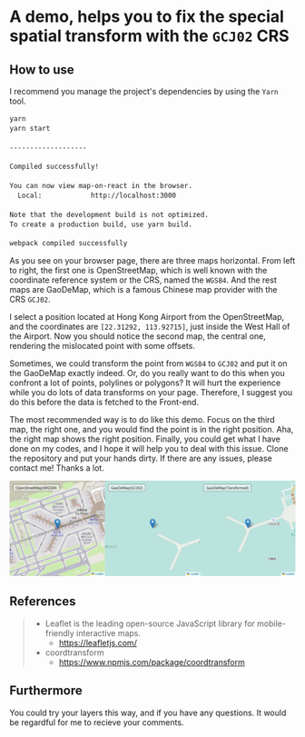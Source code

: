 # A demo, helps you to fix the special spatial transform with the `GCJ02` CRS

## How to use

I recommend you manage the project's dependencies by using the `Yarn` tool.

```bash
yarn
yarn start

-------------------

Compiled successfully!

You can now view map-on-react in the browser.
  Local:            http://localhost:3000

Note that the development build is not optimized.
To create a production build, use yarn build.

webpack compiled successfully

```

As you see on your browser page, there are three maps horizontal. From left to right, the first one is OpenStreetMap, which is well known with the coordinate reference system or the CRS, named the `WGS84`. And the rest maps are GaoDeMap, which is a famous Chinese map provider with the CRS `GCJ02`.

I select a position located at Hong Kong Airport from the OpenStreetMap, and the coordinates are `[22.31292, 113.92715]`, just inside the West Hall of the Airport. Now you should notice the second map, the central one, rendering the mislocated point with some offsets.

Sometimes, we could transform the point from `WGS84` to `GCJ02` and put it on the GaoDeMap exactly indeed. Or, do you really want to do this when you confront a lot of points, polylines or polygons? It will hurt the experience while you do lots of data transforms on your page. Therefore, I suggest you do this before the data is fetched to the Front-end.

The most recommended way is to do like this demo. Focus on the third map, the right one, and you would find the point is in the right position. Aha, the right map shows the right position. Finally, you could get what I have done on my codes, and I hope it will help you to deal with this issue. Clone the repository and put your hands dirty. If there are any issues, please contact me! Thanks a lot.

![image](./readme/transform_demo.png)

## References

> - Leaflet is the leading open-source JavaScript library for mobile-friendly interactive maps.
>   - https://leafletjs.com/
> - coordtransform
>   - https://www.npmjs.com/package/coordtransform

## Furthermore

You could try your layers this way, and if you have any questions. It would be regardful for me to recieve your comments.
